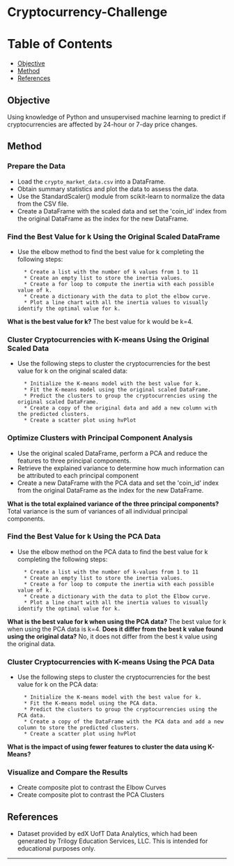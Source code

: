 # Cryptocurrency-Challenge



Table of Contents
=================

  * [Objective](#objective)
  * [Method](#method)
  * [References](#references)
  
  
  
## Objective
  
  
Using knowledge of Python and unsupervised machine learning to predict if cryptocurrencies are affected by 24-hour or 7-day price changes.



## Method


### Prepare the Data


* Load the `crypto_market_data.csv` into a DataFrame.
* Obtain summary statistics and plot the data to assess the data.
* Use the StandardScaler() module from scikit-learn to normalize the data from the CSV file.
* Create a DataFrame with the scaled data and set the 'coin_id' index from the original DataFrame as the index for the new DataFrame.


### Find the Best Value for k Using the Original Scaled DataFrame


* Use the elbow method to find the best value for k completing the following steps:

        * Create a list with the number of k values from 1 to 11
        * Create an empty list to store the inertia values.
        * Create a for loop to compute the inertia with each possible value of k.
        * Create a dictionary with the data to plot the elbow curve.
        * Plot a line chart with all the inertia values to visually identify the optimal value for k.


**What is the best value for k?** The best value for k would be k=4.



### Cluster Cryptocurrencies with K-means Using the Original Scaled Data


* Use the following steps to cluster the cryptocurrencies for the best value for k on the original scaled data:

        * Initialize the K-means model with the best value for k.
        * Fit the K-means model using the original scaled DataFrame.
        * Predict the clusters to group the cryptocurrencies using the original scaled DataFrame.
        * Create a copy of the original data and add a new column with the predicted clusters.
        * Create a scatter plot using hvPlot
        
        

### Optimize Clusters with Principal Component Analysis


* Use the original scaled DataFrame, perform a PCA and reduce the features to three principal components.
* Retrieve the explained variance to determine how much information can be attributed to each principal component
* Create a new DataFrame with the PCA data and set the 'coin_id' index from the original DataFrame as the index for the new DataFrame.


**What is the total explained variance of the three principal components?** Total variance is the sum of variances of  all individual principal components.



### Find the Best Value for k Using the PCA Data


* Use the elbow method on the PCA data to find the best value for k completing the following steps:

        * Create a list with the number of k-values from 1 to 11
        * Create an empty list to store the inertia values.
        * Create a for loop to compute the inertia with each possible value of k.
        * Create a dictionary with the data to plot the Elbow curve.
        * Plot a line chart with all the inertia values to visually identify the optimal value for k.


**What is the best value for k when using the PCA data?** The best value for k when using the PCA data is k=4. 
**Does it differ from the best k value found using the original data?** No, it does not differ from the best k value using the original data.



### Cluster Cryptocurrencies with K-means Using the PCA Data


* Use the following steps to cluster the cryptocurrencies for the best value for k on the PCA data:

        * Initialize the K-means model with the best value for k.
        * Fit the K-means model using the PCA data.
        * Predict the clusters to group the cryptocurrencies using the PCA data.
        * Create a copy of the DataFrame with the PCA data and add a new column to store the predicted clusters.
        * Create a scatter plot using hvPlot
        
        
**What is the impact of using fewer features to cluster the data using K-Means?**



### Visualize and Compare the Results 


* Create composite plot to contrast the Elbow Curves 
* Create composite plot to contrast the PCA Clusters 



## References 


* Dataset provided by edX UofT Data Analytics, which had been generated by Trilogy Education Services, LLC. This is intended for educational purposes only.

- - -
